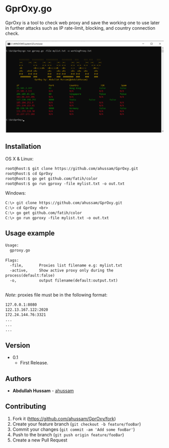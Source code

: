 # GprOxy.go 

GprOxy is a tool to check web proxy and save the working one to use later in further attacks such as IP rate-limit, blocking, and country connection check.


![ss](ss.png)

## Installation

OS X & Linux:

```
root@host:$ git clone https://github.com/ahussam/GprOxy.git
root@host:$ cd GprOxy 
root@host:$ go get github.com/fatih/color
root@host:$ go run gproxy -file mylist.txt -o out.txt
```


Windows:

```
C:\> git clone https://github.com/ahussam/GprOxy.git
C:\> cd GprOxy <br>
C:\> go get github.com/fatih/color
C:\> go run gproxy -file mylist.txt -o out.txt
```


## Usage example
```
Usage:
  gproxy.go

Flags:
  -file,       Proxies list filename e.g: mylist.txt
  -active,     Show active proxy only during the process(default:false) 
  -o,          output filename(default:output.txt) 
 
```

*Note*: proxies file must be in the following format: 

```
127.0.0.1:8080
122.13.167.122:2020
172.24.144.76:3321
...
...
...
```
## Version 
* 0.1
    * First Release.

## Authors

* **Abdullah Hussam** - [ahussam](https://github.com/ahussam)

## Contributing

1. Fork it (<https://github.com/ahussam/GprOxy/fork>)
2. Create your feature branch (`git checkout -b feature/fooBar`)
3. Commit your changes (`git commit -am 'Add some fooBar'`)
4. Push to the branch (`git push origin feature/fooBar`)
5. Create a new Pull Request
